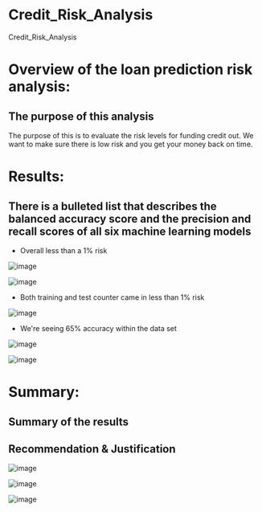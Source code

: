 # Credit_Risk_Analysis
Credit_Risk_Analysis

# Overview of the loan prediction risk analysis:

## The purpose of this analysis
The purpose of this is to evaluate the risk levels for funding credit out. We want to make sure there is low risk and you get your money back on time.

# Results:

## There is a bulleted list that describes the balanced accuracy score and the precision and recall scores of all six machine learning models

- Overall less than a 1% risk

![image](https://user-images.githubusercontent.com/101777677/180111652-71130464-e8eb-4cb0-bf7c-db9ea5ef229b.png)

![image](https://user-images.githubusercontent.com/101777677/180111726-c67027b3-53d3-4e5f-b589-7ba8efd93efb.png)

- Both training and test counter came in less than 1% risk

![image](https://user-images.githubusercontent.com/101777677/180112591-e3620f95-0659-457a-9e99-3c5fbd0191bb.png)

- We're seeing 65% accuracy within the data set

![image](https://user-images.githubusercontent.com/101777677/180112661-c4acb5cf-5c7c-4d6f-b1fe-da4541831f92.png)

![image](https://user-images.githubusercontent.com/101777677/180112744-f5a44369-8e78-443e-879c-c53fbf618400.png)



# Summary:

## Summary of the results


## Recommendation & Justification

![image](https://user-images.githubusercontent.com/101777677/180111777-ff7310e7-63b5-427b-aba7-27c2d7576114.png)

![image](https://user-images.githubusercontent.com/101777677/180111852-7edf4544-554b-4681-a63b-4e1ebe147c55.png)

![image](https://user-images.githubusercontent.com/101777677/180111906-b180dba0-7ea3-4884-9992-8cf2768af57e.png)
